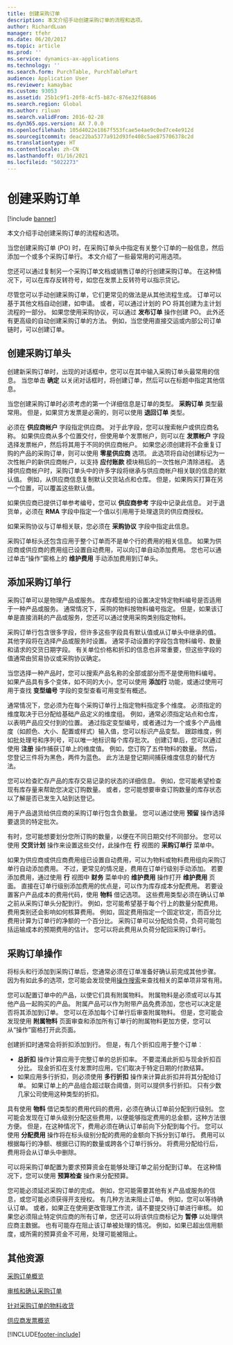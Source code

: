 ```yaml
---
title: 创建采购订单
description: 本文介绍手动创建采购订单的流程和选项。
author: RichardLuan
manager: tfehr
ms.date: 06/20/2017
ms.topic: article
ms.prod: ''
ms.service: dynamics-ax-applications
ms.technology: ''
ms.search.form: PurchTable, PurchTablePart
audience: Application User
ms.reviewer: kamaybac
ms.custom: 93053
ms.assetid: 25b1c9f1-20f8-4cf5-b87c-876e32f68846
ms.search.region: Global
ms.author: riluan
ms.search.validFrom: 2016-02-28
ms.dyn365.ops.version: AX 7.0.0
ms.openlocfilehash: 105d4022e1867f553fcae5e4ae9c0ed7ce4e912d
ms.sourcegitcommit: deac22ba5377a912d93fe408c5ae875706378c2d
ms.translationtype: HT
ms.contentlocale: zh-CN
ms.lasthandoff: 01/16/2021
ms.locfileid: "5022273"
---
```

# <a name="create-purchase-orders"></a>创建采购订单

[!include [banner](../includes/banner.md)]

本文介绍手动创建采购订单的流程和选项。

当您创建采购订单 (PO) 时，在采购订单头中指定有关整个订单的一般信息，然后添加一个或多个采购订单行。 本文介绍了一些最常用的可用选项。  

您还可以通过复制另一个采购订单文档或销售订单的行创建采购订单。 在这种情况下，可以在库存反转符号，如您在发票上反转符号以指示贷记。  

尽管您可以手动创建采购订单，它们更常见的做法是从其他流程生成。 订单可以基于其他文档自动创建，如申请。 或者，可以通过计划的 PO 将其创建为主计划流程的一部分。 如果您使用采购协议，可以通过 **发布订单** 操作创建 PO。 此外还有更高级的自动创建采购订单的方法。 例如，当您使用直接交运或内部公司订单链时，可以创建订单。

## <a name="creating-a-purchase-order-header"></a>创建采购订单头
创建新采购订单时，出现的对话框中，您可以在其中输入采购订单头最常用的信息。 当您单击 **确定** 以关闭对话框时，将创建订单，然后可以在标题中指定其他信息。  

当您创建采购订单时必须考虑的第一个详细信息是订单的类型。 **采购订单** 类型最常用。 但是，如果贷方发票是必需的，则可以使用 **退回订单** 类型。  

必须在 **供应商帐户** 字段指定供应商。 对于此字段，您可以搜索帐户或供应商名称。 如果供应商从多个位置交付，但使用单个发票帐户，则可以在 **发票帐户** 字段选择发票帐户，然后将其用于不同的供应商帐户。 如果您必须创建将不会重复订购的产品的采购订单，则可以使用 **零星供应商** 选项。 此选项将自动创建标记为一次性帐户的新供应商帐户，以支持 **应付账款** 模块稍后的一次性帐户清除进程。 选择供应商帐户时，采购订单头中的许多字段将继承与供应商帐户相关联的信息的默认值。 例如，从供应商信息复制默认交货站点和仓库。 但是，如果购买打算在另一个位置，可以覆盖这些默认值。  

如果供应商已提供订单参考编号，您可以 **供应商参考** 字段中记录此信息。 对于退货单，必须在 **RMA** 字段中指定一个值以引用用于处理退货的供应商授权。  

如果采购协议与订单相关联，您必须在 **采购协议** 字段中指定此信息。  

采购订单标头还包含应用于整个订单而不是单个行的费用的相关信息。 如果为供应商或供应商的费用组已设置自动费用，可以向订单自动添加费用。 您也可以通过单击“操作”窗格上的 **维护费用** 手动添加费用到订单头。

## <a name="adding-purchase-order-lines"></a>添加采购订单行
采购订单可以是物理产品或服务。 库存模型组的设置决定特定物料编号是否适用于一种产品或服务。 通常情况下，采购的物料按物料编号指定。 但是，如果该订单是直接消耗的产品或服务，您还可以通过使用采购类别指定物料。  

采购订单行包含很多字段，但许多这些字段具有默认值或从订单头中继承的值。 其他字段将在选择产品或服务时设置。 通常手动设置的字段包含物料编号、数量和请求的交货日期字段。 有关单位价格和折扣的信息也非常重要，但这些字段的值通常由贸易协议或采购协议确定。  

当您选择一种产品时，您可以搜索产品名称的全部或部分而不是使用物料编号。 如果产品具有多个变体，如不同的大小，您可以使用 **添加行** 功能，或通过使用可用于查找 **变型编号** 字段的变型查看可用变型有概述。  

通常情况下，您必须为在每个采购订单行上指定物料指定多个维度。 必须指定的维度取决于已分配给基础产品定义的维度组。 例如，通常必须指定站点和仓库，以表明产品应交付到的位置。 通过指定变型编号，或者通过为一个或多个产品维度（如颜色、大小、配置或样式）输入值，您可以标识产品变型。 跟踪维度，例如批处理号和序列号，可以唯一地标识每个库存批次。 创建订单后，您可以通过使用 **注册** 操作捕获订单上的维度值。 例如，您订购了五件物料的数量。 然后，您登记三件将为黑色，两件为蓝色。 此方法是登记期间捕获维度信息的替代方法。  

您可以检查贮存产品的库存交易记录的状态的详细信息。 例如，您可能希望检查现有库存量来帮助您决定订购数量。 或者，您可能想要审查订购数量的库存状态以了解是否已发生入站到达登记。  

用于产品退货给供应商的采购订单行包含负数量。 您可以通过使用 **预留** 操作选择要退货的特定批次。  

有时，您可能想要划分您所订购的数量，以便在不同日期交付不同部分。 您可以使用 **交货计划** 操作来设置这些交付，此操作在 **行** 视图的 **采购订单行** 菜单中。  

如果为供应商或供应商费用组已设置自动费用，可以为物料或物料费用组向采购订单行自动添加费用。 不过，更常见的情况是，费用在订单行级别手动添加。 若要添加费用，通过使用 **行** 视图中 **财务** 菜单中的 **维护费用** 操作打开 **维护费用** 页面。 直接在订单行级别添加费用的优点是，可以作为库存成本分配费用。 若要设置客户产品成本的费用代码，使用 **物料** 借记选项。 这些费用类型必须在确认订单之前从采购订单头分配到行。 例如，您可能希望基于每个行上的数量分配费用。 费用类别还会影响如何核算费用。 例如，固定费用指定一个固定钦定，而百分比费用计算为订单行的净额的一个百分比。 采购订单可以分配给负荷，负荷可能包括运输成本的预期费用的估计。 您可以将此费用从负荷分配回采购订单行。

## <a name="purchase-order-actions"></a>采购订单操作
将标头和行添加到采购订单后，您通常必须在订单准备好确认前完成其他步骤。 因为有如此多的选项，您可能会发现使用[操作搜索](../../fin-and-ops/get-started/action-search.md)来查找相关的菜单项非常有用。  

您可以配置订单中的产品，以使它们具有附属物料。 附属物料是必须或可以与其他产品一起购买的产品。 附属产品可以作为附带产品免费添加，您也可以决定是否将其添加到订单。 您可以在添加每个订单行后审查附属物料。 但是，您可能会发现使用 **附属物料** 页面审查和添加所有订单行的附属物料更加方便，您可以从“操作”窗格打开此页面。  

创建折扣时通常会将折扣添加到行。 但是，有几个折扣应用于整个订单︰

-   **总折扣** 操作计算应用于完整订单的总折扣率。 不要混淆此折扣与现金折扣百分比。 现金折扣在支付发票时应用，它们取决于特定日期的付款结算。
-   如果应用多行折扣，则必须使用 **多行折扣** 操作来计算此折扣并将其分配给订单。 如果订单上的产品组合超过联合阈值，则可以提供多行折扣。 只有少数几家公司使用这种类型的折扣。

具有使用 **物料** 借记类型的费用代码的费用，必须在确认订单前分配到行级别。 您可能会发现在订单头级别分配这些费用，以便能够指定费用的总金额，这种方法很方便。 但是，在这种情况下，费用必须在确认订单前向下分配到每个行。 您可以使用 **分配费用** 操作将在标头级别分配的费用的金额向下拆分到订单行。 费用可以根据每行的净额、根据已订购的数量或跨各个订单行拆分。 将费用分配给行后，费用将会从订单头中删除。  

可以将采购订单配置为要求预算资金在能够处理订单之前分配到订单。 在这种情况下，您可以使用 **预算检查** 操作来分配预算。  

您可能必须延迟采购订单的完成。 例如，您可能需要其他有关产品或服务的信息，或您可能必须获得开支授权。 有几种方法来阻止订单。 例如，您可以等待确认订单。 或者，如果正在使用更改管理工作流，请不要提交待订单进行审核。 如果您必须阻止特定供应商的所有订单，您还可以将该供应商标记为 **暂停** 以处理供应商主数据。 也有可能存在阻止该订单被处理的情况。 例如，如果已超出信用额度，或所需的预算资金不可用，处理可能被阻止。

<a name="additional-resources"></a>其他资源
--------

[采购订单概览](purchase-order-overview.md)

[审核和确认采购订单](purchase-order-approval-confirmation.md)

[针对采购订单的物料收货](product-receipt-against-purchase-orders.md)

[供应商发票概览](../../finance/accounts-payable/vendor-invoices-overview.md)





[!INCLUDE[footer-include](../../includes/footer-banner.md)]